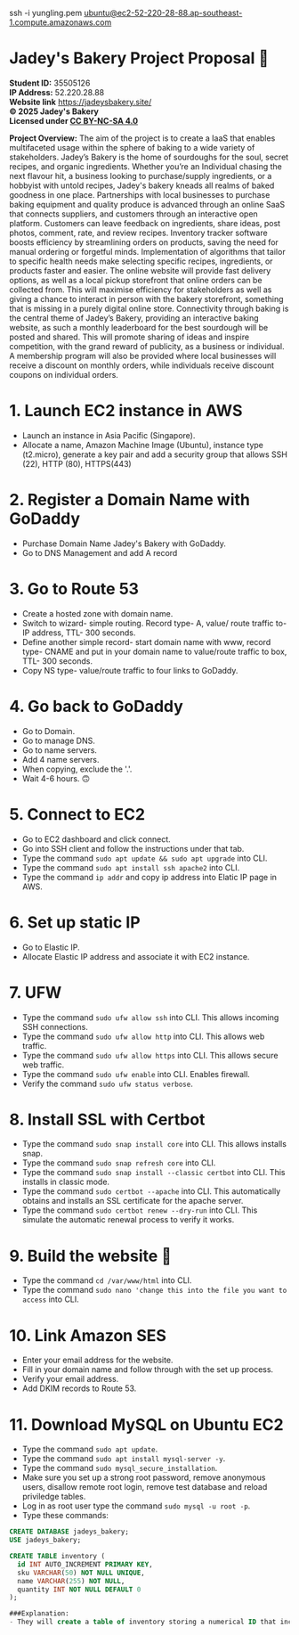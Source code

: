 ssh -i yungling.pem ubuntu@ec2-52-220-28-88.ap-southeast-1.compute.amazonaws.com

# Jadey's Bakery Project Proposal 🥖

**Student ID:** 35505126  
**IP Address:** 52.220.28.88  
**Website link** https://jadeysbakery.site/  
**© 2025 Jadey's Bakery**   
**Licensed under [CC BY-NC-SA 4.0](https://creativecommons.org/licenses/by-nc-sa/4.0/)**  

**Project Overview:**
The aim of the project is to create a IaaS that enables multifaceted usage within the sphere of baking to a wide variety of stakeholders. Jadey’s Bakery is the home of sourdoughs for the soul, secret recipes, and organic ingredients. Whether you’re an Individual chasing the next flavour hit, a business looking to purchase/supply ingredients, or a hobbyist with untold recipes, Jadey's bakery kneads all realms of baked goodness in one place. Partnerships with local businesses to purchase baking equipment and quality produce is advanced through an online SaaS that connects suppliers, and customers through an interactive open platform. Customers can leave feedback on ingredients, share ideas, post photos, comment, rate, and review recipes. Inventory tracker software boosts efficiency by streamlining orders on products, saving the need for manual ordering or forgetful minds. Implementation of algorithms that tailor to specific health needs make selecting specific recipes, ingredients, or products faster and easier. The online website will provide fast delivery options, as well as a local pickup storefront that online orders can be collected from. This will maximise efficiency for stakeholders as well as giving a chance to interact in person with the bakery storefront, something that is missing in a purely digital online store. Connectivity through baking is the central theme of Jadey’s Bakery, providing an interactive baking website, as such a monthly leaderboard for the best sourdough will be posted and shared. This will promote sharing of ideas and inspire competition, with the grand reward of publicity, as a business or individual. A membership program will also be provided where local businesses will receive a discount on monthly orders, while individuals receive discount coupons on individual orders.

# 1. Launch EC2 instance in AWS
- Launch an instance in Asia Pacific (Singapore).
- Allocate a name, Amazon Machine Image (Ubuntu), instance type (t2.micro), generate a key pair and add a security group that allows SSH (22), HTTP (80), HTTPS(443)

# 2. Register a Domain Name with GoDaddy
- Purchase Domain Name Jadey's Bakery with GoDaddy.
- Go to DNS Management and add A record

# 3. Go to Route 53
- Create a hosted zone with domain name.
- Switch to wizard- simple routing. Record type- A, value/ route traffic to- IP address, TTL- 300 seconds.
- Define another simple record- start domain name with www, record type- CNAME and put in your domain name to value/route traffic to box, TTL- 300 seconds.
- Copy NS type- value/route traffic to four links to GoDaddy.

# 4. Go back to GoDaddy
- Go to Domain.
- Go to manage DNS.
- Go to name servers.
- Add 4 name servers.
- When copying, exclude the '.'.
- Wait 4-6 hours. 🙃

# 5. Connect to EC2
- Go to EC2 dashboard and click connect.
- Go into SSH client and follow the instructions under that tab.
- Type the command ```sudo apt update && sudo apt upgrade``` into CLI.
- Type the command ```sudo apt install ssh apache2``` into CLI.
- Type the command ```ip addr``` and copy ip address into Elatic IP page in AWS.

# 6. Set up static IP
- Go to Elastic IP.
- Allocate Elastic IP address and associate it with EC2 instance.

# 7. UFW
- Type the command ```sudo ufw allow ssh``` into CLI. This allows incoming SSH connections.
- Type the command ```sudo ufw allow http``` into CLI. This allows web traffic.
- Type the command ```sudo ufw allow https``` into CLI. This allows secure web traffic.
- Type the command ```sudo ufw enable``` into CLI. Enables firewall.
- Verify the command ```sudo ufw status verbose```.

# 8. Install SSL with Certbot
- Type the command ```sudo snap install core``` into CLI. This allows installs snap.
- Type the command ```sudo snap refresh core``` into CLI. 
- Type the command ```sudo snap install --classic certbot``` into CLI. This installs in classic mode.
- Type the command ```sudo certbot --apache``` into CLI. This automatically obtains and installs an SSL certificate for the apache server.
- Type the command ```sudo certbot renew --dry-run``` into CLI. This simulate the automatic renewal process to verify it works.
 
# 9. Build the website 🥸
- Type the command ```cd /var/www/html``` into CLI.
- Type the command ```sudo nano 'change this into the file you want to access``` into CLI.

# 10. Link Amazon SES
- Enter your email address for the website.
- Fill in your domain name and follow through with the set up process.
- Verify your email address.
- Add DKIM records to Route 53.

# 11. Download MySQL on Ubuntu EC2
- Type the command ```sudo apt update```.
- Type the command ```sudo apt install mysql-server -y```.
- Type the command ```sudo mysql_secure_installation```.
- Make sure you set up a strong root password, remove anonymous users, disallow remote root login, remove test database and reload priviledge tables.
- Log in as root user type the command ```sudo mysql -u root -p```.
- Type these commands:
```sql
CREATE DATABASE jadeys_bakery;
USE jadeys_bakery;

CREATE TABLE inventory (
  id INT AUTO_INCREMENT PRIMARY KEY,
  sku VARCHAR(50) NOT NULL UNIQUE,
  name VARCHAR(255) NOT NULL,
  quantity INT NOT NULL DEFAULT 0
);

###Explanation:
- They will create a table of inventory storing a numerical ID that increments with each row, SKU that stores up to 50 characters, name that can be up to 255 characters and the quantity of the integers.
